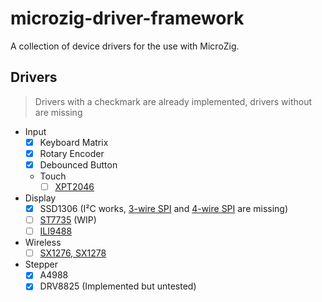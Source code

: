 # microzig-driver-framework

A collection of device drivers for the use with MicroZig.

## Drivers

> Drivers with a checkmark are already implemented, drivers without are missing

- Input
  - [x] Keyboard Matrix
  - [x] Rotary Encoder
  - [x] Debounced Button
  - Touch
    - [ ] [XPT2046](https://github.com/ZigEmbeddedGroup/microzig/issues/247)
- Display
  - [x] SSD1306 (I²C works, [3-wire SPI](https://github.com/ZigEmbeddedGroup/microzig/issues/251) and [4-wire SPI](https://github.com/ZigEmbeddedGroup/microzig/issues/252) are missing)
  - [ ] [ST7735](https://github.com/ZigEmbeddedGroup/microzig/issues/250) (WIP)
  - [ ] [ILI9488](https://github.com/ZigEmbeddedGroup/microzig/issues/249)
- Wireless
  - [ ] [SX1276, SX1278](https://github.com/ZigEmbeddedGroup/microzig/issues/248)
- Stepper
  - [x] A4988
  - [x] DRV8825 (Implemented but untested)
